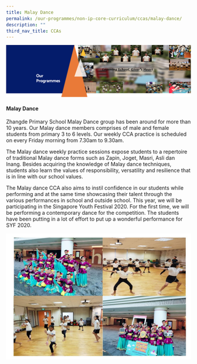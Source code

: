 ```yaml
---
title: Malay Dance
permalink: /our-programmes/non-ip-core-curriculum/ccas/malay-dance/
description: ""
third_nav_title: CCAs
---
```

<img src="/images/OurProgrammes1.png">
<h4><strong>Malay Dance</strong></h4>
<p>Zhangde Primary School Malay Dance group has been around for more than 10 years. Our Malay dance members comprises of male and female students from primary 3 to 6 levels. Our weekly CCA practice is scheduled on every Friday morning from 7.30am to 9.30am.</p>
<p>The Malay dance weekly practice sessions expose students to a repertoire of traditional Malay dance forms such as Zapin, Joget, Masri, Asli dan Inang. Besides acquiring the knowledge of Malay dance techniques, students also learn the values of responsibility, versatility and resilience that is in line with our school values.</p>
<p>The Malay dance CCA also aims to instil confidence in our students while performing and at the same time showcasing their talent through the various performances in school and outside school. This year, we will be participating in the Singapore Youth Festival 2020. For the first time, we will be performing a contemporary dance for the competition. The students have been putting in a lot of effort to put up a wonderful performance for SYF 2020.&nbsp;</p>
<img src="/images/Malay%20Dance.jpeg">